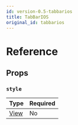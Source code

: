 ```yaml
---
id: version-0.5-tabbarios
title: TabBarIOS
original_id: tabbarios
---
```


# Reference

## Props

### `style`

| Type                  | Required |
| --------------------- | -------- |
| [View](view.md#style) | No       |

